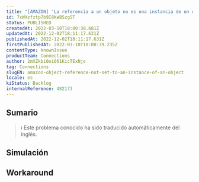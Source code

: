 ```yaml
---
title: "[AMAZON] 'La referencia a un objeto no es una instancia de un objeto'"
id: 7xWXzfztp7b9I8KeBSzgST
status: PUBLISHED
createdAt: 2022-03-10T18:00:38.681Z
updatedAt: 2022-12-02T18:11:17.631Z
publishedAt: 2022-12-02T18:11:17.631Z
firstPublishedAt: 2022-03-10T18:00:39.235Z
contentType: knownIssue
productTeam: Connections
author: 2mXZkbi0oi061KicTExNjo
tag: Connections
slugEN: amazon-object-reference-not-set-to-an-instance-of-an-object
locale: es
kiStatus: Backlog
internalReference: 482173
---
```


## Sumario

>ℹ️ Este problema conocido ha sido traducido automáticamente del inglés.



## Simulación



## Workaround



